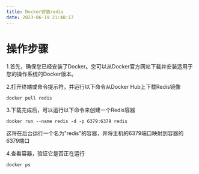 ```yaml
---
title: Docker安装redis
date: 2023-06-19 21:48:17
---
```


# 操作步骤

1.首先，确保您已经安装了Docker。您可以从Docker官方网站下载并安装适用于您的操作系统的Docker版本。

2.打开终端或命令提示符，并运行以下命令从Docker Hub上下载Redis镜像

```
docker pull redis
```

3.下载完成后，可以运行以下命令来创建一个Redis容器

```
docker run --name redis -d -p 6379:6379 redis
```

这将在后台运行一个名为"redis"的容器，并将主机的6379端口映射到容器的6379端口

4.查看容器，验证它是否正在运行

```
docker ps
```



